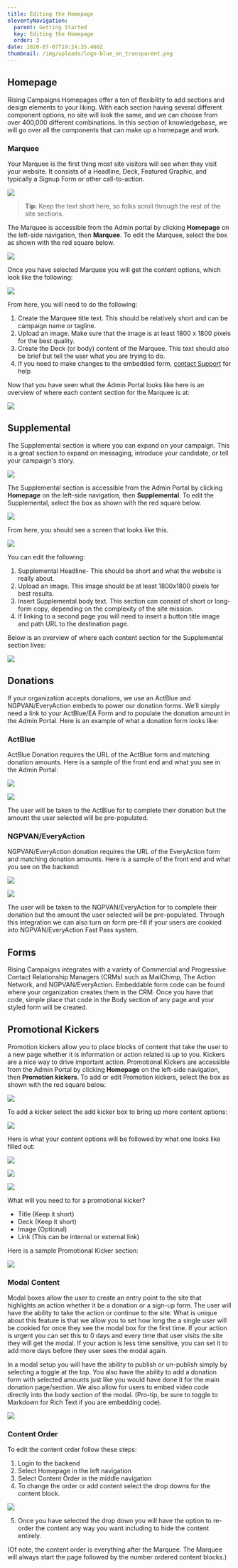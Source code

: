 ```yaml
---
title: Editing the Homepage
eleventyNavigation:
  parent: Getting Started
  key: Editing the Homepage
  order: 3
date: 2020-07-07T19:24:35.460Z
thumbnail: /img/uploads/logo-blue_on_transparent.png
---
```

## Homepage

Rising Campaigns Homepages offer a ton of flexibility to add sections and design elements to your liking. With each section having several different component options, no site will look the same, and we can choose from over 400,000 different combinations.  In this section of knowledgebase, we will go over all the components that can make up a homepage and work. 

### Marquee

Your Marquee is the first thing most site visitors will see when they visit your website. It consists of a Headline, Deck, Featured Graphic, and typically a Signup Form or other call-to-action. 

![](https://lh4.googleusercontent.com/ZfLRdAfc3arqZ75Mzw_YO1koA_HHqn2gHgT3GEcEydZ3qgwgz22yvsTiBvaTxOfddn_qNMKTbneAuFTx0lhC1dIy1w843i9LQerpGGSme7Hq4dRUvB7ipYrwh58e4GOh6ar5J0x8)

> **Tip:** Keep the text short here, so folks scroll through the rest of the site sections.

The Marquee is accessible from the Admin portal by clicking **Homepage** on the left-side navigation, then **Marquee**. To edit the Marquee, select the box as shown with the red square below.

![](https://lh3.googleusercontent.com/eBC8tP1HGl31yWDKrkMWM9lJ9WVt57-9NU-mxHUihPEK45juMsLDFh41b7zJZClgSNEWGZtjKd_EbOIVzo5XXmbXu7Qeq2LFBP4ki5lZDrBsiLbqM0biGrFfYobirbS-dDUSE-yR)

Once you have selected Marquee you will get the content options, which look like the following:

![](https://lh6.googleusercontent.com/p4Q6noaJICRFJPJuT9b_HXS1S2pd0qjPiuvC2bBq_N4qN0anf-KApvrRUTvQga7xr7yoWwOm0505Xdkfb5Pj8C-IJxTdmlH9ypS0D61b2bTDJrYCgA5_inWM8HR71MxEX4z-YEK_)

From here, you will need to do the following:

1. Create the Marquee title text. This should be relatively short and can be campaign name or tagline.
2. Upload an image. Make sure that the image is at least 1800 x 1800 pixels for the best quality.
3. Create the Deck (or body) content of the Marquee. This text should also be brief but tell the user what you are trying to do. 
4. If you need to make changes to the embedded form, [contact Support](mailto:support@risingcampaigns.com) for help

Now that you have seen what the Admin Portal looks like here is an overview of where each content section for the Marquee is at:

![](https://lh4.googleusercontent.com/F7Su5s3goPvaTakO06vujraWmXD-b-FAZpECSrHrICm6xD_27Xk-iWWeZ3aNVKnByOgjB1_Fz1CuLhanBBKTTCrjdqoZlrwtDB-bZdwIWQTtJBPOwGB_SokQxeRtSOdQGVPUX5Cj)

## Supplemental

The Supplemental section is where you can expand on your campaign. This is a great section to expand on messaging, introduce your candidate, or tell your campaign's story. 

![](https://lh6.googleusercontent.com/S70xgo5JAE7yKgf-39Y9O0KmXTVqsgeadPCG0REkwVf12iP04j3bKse9t_h46zBiiC_humJu-8qh2ZYgYrhpoJAImgqE-UrVj-EZvsaHRhjCjEI1MhxOOgNcNtxrPe-IikPR4XwS)

The Supplemental section is accessible from the Admin Portal by clicking **Homepage** on the left-side navigation, then **Supplemental**. To edit the Supplemental, select the box as shown with the red square below.

![](https://lh5.googleusercontent.com/FmFcK8yEv1Trj87j5Gj8CKQPE5bDvL5JBgpEG2QVbbwanYF5fmIad-qHifIMPC6KQnoCu8HOTfvN6sApp8sI3MORKoDLovpvGu2lx7wfnWoWYxWa6HAv_se-osflYzRjUYw2P-4y)

From here, you should see a screen that looks like this.

![](https://lh3.googleusercontent.com/heqzEaJF6fswcT6YF45ZW93y2QCOPjqk3u682n4c2NVUei-lsQskbPIDsSo0KAsu7sRBvWLeHkkQ8_oZGX-PiN3Hi0HAM_v1i0tyrIx26jIFY36CmkszddtqfFsAOrL4WHcE0rU6)

You can edit the following:

1. Supplemental Headline- This should be short and what the website is really about.
2. Upload an image. This image should be at least 1800x1800 pixels for best results.
3. Insert Supplemental body text. This section can consist of short or long-form copy, depending on the complexity of the site mission.
4. If linking to a second page you will need to insert a button title image and path URL to the destination page.

Below is an overview of where each content section for the Supplemental section lives: 

![](https://lh5.googleusercontent.com/2YRe5N-Din3ENriCMp3fCIu7tpbFWpXM78MnygWAbZdpvyvQxha9Ls55FyJPVrKwRESMR1rJzmlV96HDvK2PJ7ygkLa08ZiVYdh5Noy6zjLCgvATVzJek_YzImkaX_oHkCZLjnUf)

## Donations

If your organization accepts donations, we use an ActBlue and NGPVAN/EveryAction embeds to power our donation forms. We’ll simply need a link to your ActBlue/EA Form and to populate the donation amount in the Admin Portal. Here is an example of what a donation form looks like:

### **ActBlue**

ActBlue Donation requires the URL of the ActBlue form and matching donation amounts. Here is a sample of the front end and what you see in the Admin Portal:

  ![](/img/uploads/screen-shot-2020-07-17-at-1.52.35-pm.png)

  ![](/img/uploads/content_manager-3-.png)

  The user will be taken to the ActBlue for to complete their donation but the amount the user selected will be pre-populated. 

### NGPVAN/EveryAction

NGPVAN/EveryAction donation requires the URL of the EveryAction form and matching donation amounts. Here is a sample of the front end and what you see on the backend:

  ![](/img/uploads/screen-shot-2020-07-17-at-1.52.35-pm.png)

  ![](/img/uploads/content_manager-2-.png)

The user will be taken to the NGPVAN/EveryAction for to complete their donation but the amount the user selected will be pre-populated. Through this integration we can also turn on form pre-fill if your users are cookied into NGPVAN/EveryAction Fast Pass system. 

## Forms

Rising Campaigns integrates with a variety of Commercial and Progressive Contact Relationship Managers (CRMs) such as MailChimp, The Action Network, and NGPVAN/EveryAction. Embeddable form code can be found where your organization creates them in the CRM. Once you have that code, simple place that code in the Body section of any page and your styled form will be created.

## Promotional Kickers

Promotion kickers allow you to place blocks of content that take the user to a new page whether it is information or action related is up to you. Kickers are a nice way to drive important action. Promotional Kickers are accessible from the Admin Portal by clicking **Homepage** on the left-side navigation, then **Promotion kickers**. To add or edit Promotion kickers, select the box as shown with the red square below.

![](/img/uploads/content_manager-4-.png)

To add a kicker select the add kicker box to bring up more content options:

![](/img/uploads/content_manager-5-.png)

Here is what your content options will be followed by what one looks like filled out:

![](/img/uploads/screen-shot-2020-07-17-at-2.16.17-pm.png)

![](/img/uploads/screen-shot-2020-07-17-at-2.16.36-pm.png)

![](/img/uploads/screen-shot-2020-07-17-at-2.16.42-pm.png)

What will you need to for a promotional kicker?

* Title (Keep it short)
* Deck (Keep it short)
* Image (Optional)
* Link (This can be internal or external link)

Here is a sample Promotional Kicker section:

![](/img/uploads/screen-shot-2020-07-17-at-2.21.13-pm.png)

### Modal Content

Modal boxes allow the user to create an entry point to the site that highlights an action whether it be a donation or a sign-up form. The user will have the ability to take the action or continue to the site. What is unique about this feature is that we allow you to set how long the a single user will be cookied for once they see the modal box for the first time. If your action is urgent you can set this to 0 days and every time that user visits the site they will get the modal. If your action is less time sensitive, you can set it to add more days before they user sees the modal again. 

In a modal setup you will have the ability to publish or un-publish simply by selecting a toggle at the top. You also have the ability to add a donation form with selected amounts just like you would have done it for the main donation page/section. We also allow for users to embed video code directly into the body section of the modal. (Pro-tip, be sure to toggle to Markdown for Rich Text if you are embedding code). 

![](/img/uploads/content-manager-modal.png)



### Content Order

To edit the content order follow these steps:

1. Login to the backend
2. Select Homepage in the left navigation
3. Select Content Order in the middle navigation
4. To change the order or add content select the drop downs for the content block. 

![](https://lh3.googleusercontent.com/xqrNCQJiQ_HpFodsP3eKPzvF1J2CrvPLFJ7uTTuiJPhHMW_kZY7QyUUSHL6Eb8dATPqeCvfMEu81v-vNwqEPDNciGQO0gYFQFpsdxUaEWaT_HOjSM5izhhIy_DfcskD9YXo3DZas)

5. Once you have selected the drop down you will have the option to re-order the content any way you want including to hide the content entirely. 



(Of note, the content order is everything after the Marquee. The Marquee will always start the page followed by the number ordered content blocks.)